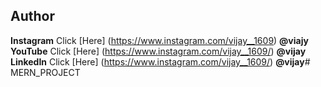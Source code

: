 

## Author
**Instagram** Click [Here] (https://www.instagram.com/vijay__1609) **@viajy**
**YouTube** Click [Here] (https://www.instagram.com/vijay__1609/) **@vijay**
**LinkedIn** Click [Here] (https://www.instagram.com/vijay__1609/) **@vijay**# MERN_PROJECT
